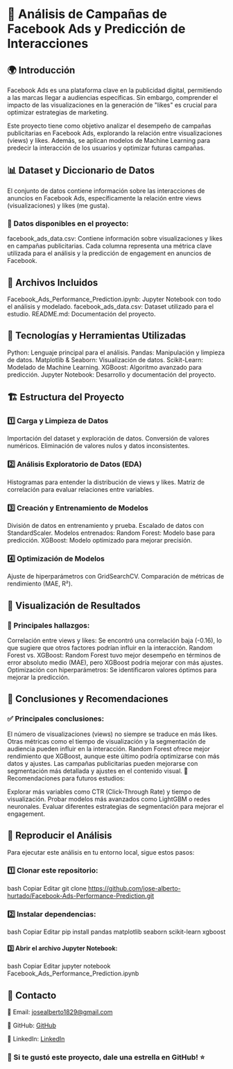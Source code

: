 # 📢 Análisis de Campañas de Facebook Ads y Predicción de Interacciones

## 🌍 Introducción
Facebook Ads es una plataforma clave en la publicidad digital, permitiendo a las marcas llegar a audiencias específicas. Sin embargo, comprender el impacto de las visualizaciones en la generación de "likes" es crucial para optimizar estrategias de marketing.

Este proyecto tiene como objetivo analizar el desempeño de campañas publicitarias en Facebook Ads, explorando la relación entre visualizaciones (views) y likes. Además, se aplican modelos de Machine Learning para predecir la interacción de los usuarios y optimizar futuras campañas.

## 📊 Dataset y Diccionario de Datos
El conjunto de datos contiene información sobre las interacciones de anuncios en Facebook Ads, específicamente la relación entre views (visualizaciones) y likes (me gusta).

### 📂 Datos disponibles en el proyecto:

facebook_ads_data.csv: Contiene información sobre visualizaciones y likes en campañas publicitarias.
Cada columna representa una métrica clave utilizada para el análisis y la predicción de engagement en anuncios de Facebook.

## 📂 Archivos Incluidos
Facebook_Ads_Performance_Prediction.ipynb: Jupyter Notebook con todo el análisis y modelado.
facebook_ads_data.csv: Dataset utilizado para el estudio.
README.md: Documentación del proyecto.

## 🤖 Tecnologías y Herramientas Utilizadas
Python: Lenguaje principal para el análisis.
Pandas: Manipulación y limpieza de datos.
Matplotlib & Seaborn: Visualización de datos.
Scikit-Learn: Modelado de Machine Learning.
XGBoost: Algoritmo avanzado para predicción.
Jupyter Notebook: Desarrollo y documentación del proyecto.

## 🏗️ Estructura del Proyecto
### 1️⃣ Carga y Limpieza de Datos
Importación del dataset y exploración de datos.
Conversión de valores numéricos.
Eliminación de valores nulos y datos inconsistentes.
### 2️⃣ Análisis Exploratorio de Datos (EDA)
Histogramas para entender la distribución de views y likes.
Matriz de correlación para evaluar relaciones entre variables.
### 3️⃣ Creación y Entrenamiento de Modelos
División de datos en entrenamiento y prueba.
Escalado de datos con StandardScaler.
Modelos entrenados:
Random Forest: Modelo base para predicción.
XGBoost: Modelo optimizado para mejorar precisión.
### 4️⃣ Optimización de Modelos
Ajuste de hiperparámetros con GridSearchCV.
Comparación de métricas de rendimiento (MAE, R²).

## 🎨 Visualización de Resultados
### 🔎 Principales hallazgos:
Correlación entre views y likes: Se encontró una correlación baja (-0.16), lo que sugiere que otros factores podrían influir en la interacción.
Random Forest vs. XGBoost: Random Forest tuvo mejor desempeño en términos de error absoluto medio (MAE), pero XGBoost podría mejorar con más ajustes.
Optimización con hiperparámetros: Se identificaron valores óptimos para mejorar la predicción.

## 🚀 Conclusiones y Recomendaciones
### ✅ Principales conclusiones:

El número de visualizaciones (views) no siempre se traduce en más likes. Otras métricas como el tiempo de visualización y la segmentación de audiencia pueden influir en la interacción.
Random Forest ofrece mejor rendimiento que XGBoost, aunque este último podría optimizarse con más datos y ajustes.
Las campañas publicitarias pueden mejorarse con segmentación más detallada y ajustes en el contenido visual.
🔹 Recomendaciones para futuros estudios:

Explorar más variables como CTR (Click-Through Rate) y tiempo de visualización.
Probar modelos más avanzados como LightGBM o redes neuronales.
Evaluar diferentes estrategias de segmentación para mejorar el engagement.

## 📑 Reproducir el Análisis
Para ejecutar este análisis en tu entorno local, sigue estos pasos:

### 1️⃣ Clonar este repositorio:

bash
Copiar
Editar
git clone https://github.com/jose-alberto-hurtado/Facebook-Ads-Performance-Prediction.git

### 2️⃣ Instalar dependencias:

bash
Copiar
Editar
pip install pandas matplotlib seaborn scikit-learn xgboost

#### 3️⃣ Abrir el archivo Jupyter Notebook:

bash
Copiar
Editar
jupyter notebook Facebook_Ads_Performance_Prediction.ipynb

## 👥 Contacto

📧 Email: josealberto1829@gmail.com

🐍 GitHub: [GitHub](https://github.com/jose-alberto-hurtado)  

💼 LinkedIn: [LinkedIn](https://www.linkedin.com/in/josé-alberto-hurtado-echeverría-77910a319/)

### 🌟 Si te gustó este proyecto, dale una estrella en GitHub! ⭐
